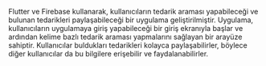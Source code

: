 Flutter ve Firebase kullanarak, kullanıcıların tedarik araması yapabileceği ve bulunan tedarikleri
 paylaşabileceği bir uygulama geliştirilmiştir. Uygulama, kullanıcıların uygulamaya giriş yapabileceği bir giriş
 ekranıyla başlar ve ardından kelime bazlı tedarik araması yapmalarını sağlayan bir arayüze sahiptir.
 Kullanıcılar buldukları tedarikleri kolayca paylaşabilirler, böylece diğer kullanıcılar da bu bilgilere erişebilir ve
 faydalanabilirler.
